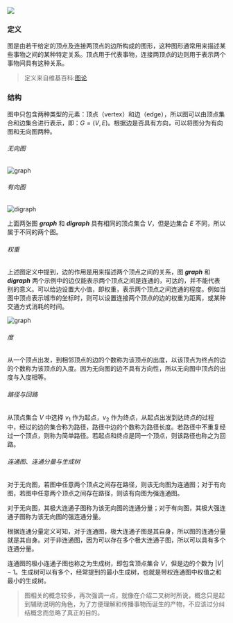 ![](https://upload-images.jianshu.io/upload_images/9738807-df7b112d841880fc.jpg?imageMogr2/auto-orient/strip%7CimageView2/2/w/1240)


### 定义

图是由若干给定的顶点及连接两顶点的边所构成的图形，这种图形通常用来描述某些事物之间的某种特定关系。顶点用于代表事物，连接两顶点的边则用于表示两个事物间具有这种关系。

> 定义来自维基百科:[图论](https://zh.wikipedia.org/wiki/%E5%9B%BE%E8%AE%BA)

### 结构

图中只包含两种类型的元素：顶点（vertex）和边（edge），所以图可以由顶点集合和边集合进行表示，即：$G=(V,E)$。根据边是否具有方向，可以将图分为有向图和无向图两种。

###### 无向图

![graph](https://upload-images.jianshu.io/upload_images/9738807-115de93d1f79686a.png?imageMogr2/auto-orient/strip%7CimageView2/2/w/1240)

###### 有向图

![digraph](https://upload-images.jianshu.io/upload_images/9738807-824248f02a5ec8f4.png?imageMogr2/auto-orient/strip%7CimageView2/2/w/1240)

上面两张图 ***graph*** 和 ***digraph*** 具有相同的顶点集合 $V$，但是边集合 $E$ 不同，所以属于不同的两个图。

###### 权重

上述图定义中提到，边的作用是用来描述两个顶点之间的关系，图 ***graph*** 和 ***digraph*** 两个示例中的边仅能表示两个顶点之间是连通的，可达的，并不能代表别的意义。可以给边设置大小值，即权重，表示两个顶点之间连通的程度。例如当图中顶点表示城市的坐标时，则可以设置连接两个顶点的边的权重为距离，或某种交通方式消耗的时间。

![graph](https://upload-images.jianshu.io/upload_images/9738807-7806c4a364659c7e.png?imageMogr2/auto-orient/strip%7CimageView2/2/w/1240)

###### 度

从一个顶点出发，到相邻顶点的边的个数称为该顶点的出度，以该顶点为终点的边的个数称为该顶点的入度。因为无向图的边不具有方向性，所以无向图中顶点的出度与入度相等。

###### 路径与回路

从顶点集合 $V$ 中选择 $v_1$ 作为起点，$v_2$ 作为终点，从起点出发到达终点的过程中，经过的边的集合称为路径，路径中边的个数称为路径长度。若路径中不重复经过一个顶点，则称为简单路径。若起点和终点是同一个顶点，则该路径也称之为回路。

###### 连通图、连通分量与生成树

对于无向图，若图中任意两个顶点之间存在路径，则该无向图为连通图；对于有向图，若图中任意两个顶点之间存在路径，则该有向图为强连通图。

对于无向图，其极大连通子图称为该无向图的连通分量；对于有向图，其极大强连通子图称为该无向图的强连通分量。

根据连通分量定义可知，对于连通图，极大连通子图是其自身，所以图的连通分量就是其自身。对于非连通图，因为可以存在多个极大连通子图，所以可以具有多个连通分量。

连通图的极小连通子图也称之为生成树，即包含顶点集合 $V$，但是边的个数为 $|V|-1$。生成树可以有多个，经常提到的最小生成树，也就是带权连通图中权值之和最小的生成树。

> 图相关的概念较多，再次强调一点，就像在介绍二叉树时所说，概念只是起到辅助说明的角色，为了方便理解和传播事物而诞生的产物，不应该过分纠结概念而忽略了真正的目的。
